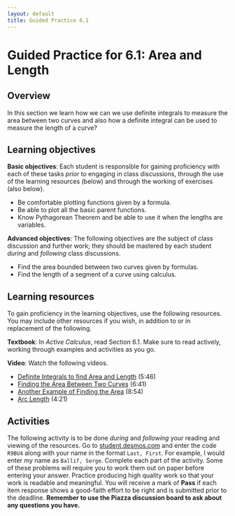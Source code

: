 ```yaml
---
layout: default
title: Guided Practice 6.1
---
```


# Guided Practice for 6.1: Area and Length

## Overview

In this section we learn how we can we use definite integrals to measure the area between two curves and also how a definite integral can be used to measure the length of a curve?

## Learning objectives

__Basic objectives__: Each student is responsible for gaining proficiency with each of these tasks _prior_ to engaging in class discussions, through the use of the learning resources (below) and through the working of exercises (also below).

- Be comfortable plotting functions given by a formula.
- Be able to plot all the basic parent functions.
- Know Pythagorean Theorem and be able to use it when the lengths are variables.

__Advanced objectives__: The following objectives are the subject of class discussion and further work; they should be mastered by each student _during_ and _following_ class discussions.

- Find the area bounded between two curves given by formulas.
- Find the length of a segment of a curve using calculus.

## Learning resources

To gain proficiency in the learning objectives, use the following resources. You may include other resources if you wish, in addition to or in replacement of the following.

__Textbook__: In _Active Calculus_, read Section 6.1. Make sure to read actively, working through examples and activities as you go.

__Video__: Watch the following videos.

- [Definite Integrals to find Area and Length](https://www.youtube.com/watch?v=argJPpTwMXY&list=PL9bIjQJDwfGtewW75Nw7PnGNSkfqwAm3v&index=28) (5:46)
- [Finding the Area Between Two Curves](https://www.youtube.com/watch?v=UR-eccbRwDo&list=PL9bIjQJDwfGtewW75Nw7PnGNSkfqwAm3v&index=29) (6:41)
- [Another Example of Finding the Area](https://www.youtube.com/watch?v=N9wfeWjKiHw&list=PL9bIjQJDwfGtewW75Nw7PnGNSkfqwAm3v&index=30) (8:54)
- [Arc Length](https://www.youtube.com/watch?v=oHyYcAICxYE&list=PL9bIjQJDwfGtewW75Nw7PnGNSkfqwAm3v&index=31) (4:21)

## Activities

The following activity is to be done _during_ and _following_ your reading and viewing of the resources. Go to [student.desmos.com](https://student.desmos.com/?prepopulateCode=DP9VDB) and enter the code `R9BU4` along with your name in the format `Last, First`. For example, I would enter my name as `Ballif, Serge`. Complete each part of the activity. Some of these problems will require you to work them out on paper before entering your answer. Practice producing high quality work so that your work is readable and meaningful. You will receive a mark of __Pass__ if each item response shows a good-faith effort to be right and is submitted prior to the deadline. __Remember to use the Piazza discussion board to ask about any questions you have.__
